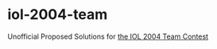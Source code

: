 # iol-2004-team

Unofficial Proposed Solutions for [the IOL 2004 Team Contest](https://ioling.org/problems/2004/t1/)
